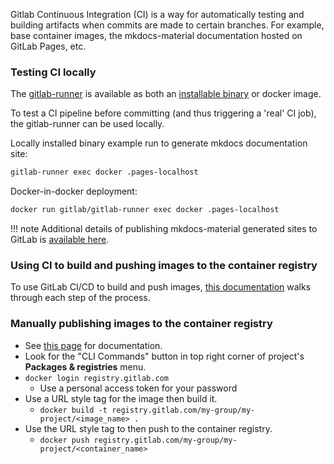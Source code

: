 Gitlab Continuous Integration (CI) is a way for automatically testing and building
artifacts when commits are made to certain branches. For example, base container images,
the mkdocs-material documentation hosted on GitLab Pages, etc.

### Testing CI locally
The [gitlab-runner](https://docs.gitlab.com/runner/) is available as both an [installable
binary](https://docs.gitlab.com/runner/install/linux-repository.html) or docker image.

To test a CI pipeline before committing (and thus triggering a 'real' CI job), the
gitlab-runner can be used locally.

Locally installed binary example run to generate mkdocs documentation site:
```bash
gitlab-runner exec docker .pages-localhost
```

Docker-in-docker deployment:
```bash
docker run gitlab/gitlab-runner exec docker .pages-localhost
```

!!! note
    Additional details of publishing mkdocs-material generated sites to GitLab is
    [available here](https://squidfunk.github.io/mkdocs-material/publishing-your-site/#gitlab-pages).

### Using CI to build and pushing images to the container registry
To use GitLab CI/CD to build and push images,
[this documentation](https://docs.gitlab.com/ee/user/packages/container_registry/build_and_push_images.html#container-registry-examples-with-gitlab-cicd)
walks through each step of the process.


### Manually publishing images to the container registry
- See [this page](https://docs.gitlab.com/ee/user/packages/container_registry/index.html) for documentation.
- Look for the "CLI Commands" button in top right corner of project's
**Packages & registries** menu.
- `docker login registry.gitlab.com`
  - Use a personal access token for your password
- Use a URL style tag for the image then build it.
  - `docker build -t registry.gitlab.com/my-group/my-project/<image_name> .`
- Use the URL style tag to then push to the container registry.
  - `docker push registry.gitlab.com/my-group/my-project/<container_name>`
